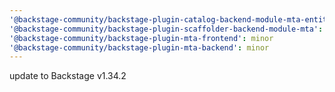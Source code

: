 ```yaml
---
'@backstage-community/backstage-plugin-catalog-backend-module-mta-entity-provider': minor
'@backstage-community/backstage-plugin-scaffolder-backend-module-mta': minor
'@backstage-community/backstage-plugin-mta-frontend': minor
'@backstage-community/backstage-plugin-mta-backend': minor
---
```


update to Backstage v1.34.2
